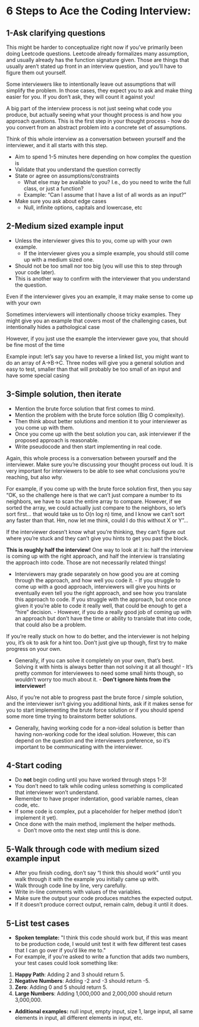 
# 6 Steps to Ace the Coding Interview:


## 1-Ask clarifying questions

This might be harder to conceptualize right now if you’ve primarily been doing Leetcode questions. Leetcode already formalizes many assumption, and usually already has the function signature given. Those are things that usually aren’t stated up front in an interview question, and you’ll have to figure them out yourself.

Some interviewers like to intentionally leave out assumptions that will simplify the problem. In those cases, they expect you to ask and make thing easier for you. If you don’t ask, they will count it against you!

A big part of the interview process is not just seeing what code you produce, but actually seeing what your thought process is and how you approach questions. This is the first step in your thought process - how do you convert from an abstract problem into a concrete set of assumptions.

Think of this whole interview as a conversation between yourself and the interviewer, and it all starts with this step.

- Aim to spend 1-5 minutes here depending on how complex the question is
- Validate that you understand the question correctly
- State or agree on assumptions/constraints
    - What else may be available to you? I.e., do you need to write the full class, or just a function?
    - Example: “Can I assume that I have a list of all words as an input?”
- Make sure you ask about edge cases
    - Null, infinite options, capitals and lowercase, etc

## 2-Medium sized example input

- Unless the interviewer gives this to you, come up with your own example.
    - If the interviewer gives you a simple example, you should still come up with a medium sized one.
- Should not be too small nor too big (you will use this to step through your code later).
- This is another way to confirm with the interviewer that you understand the question.

Even if the interviewer gives you an example, it may make sense to come up with your own

Sometimes interviewers will intentionally choose tricky examples. They might give you an example that covers most of the challenging cases, but intentionally hides a pathological case

However, if you just use the example the interviewer gave you, that should be fine most of the time

Example input: let’s say you have to reverse a linked list, you might want to do an array of A->B->C. Three nodes will give you a general solution and easy to test, smaller than that will probably be too small of an input and have some special casing

## 3-Simple solution, then iterate

- Mention the brute force solution that first comes to mind.
- Mention the problem with the brute force solution (Big O complexity).
- Then think about better solutions and mention it to your interviewer as you come up with them.
- Once you come up with the best solution you can, ask interviewer if the proposed approach is reasonable.
- Write pseudocode and then start implementing in real code.

Again, this whole process is a conversation between yourself and the interviewer. Make sure you’re discussing your thought process out loud. It is very important for interviewers to be able to see what conclusions you’re reaching, but also _why._

For example, if you come up with the brute force solution first, then you say “OK, so the challenge here is that we can’t just compare a number to its neighbors, we have to scan the entire array to compare. However, if we sorted the array, we could actually just compare to the neighbors, so let’s sort first… that would take us to O(n log n) time, and I know we can’t sort any faster than that. Hm, now let me think, could I do this without X or Y”…

If the interviewer doesn’t know what you’re thinking, they can’t figure out where you’re stuck and they can’t give you hints to get you past the block.

**This is roughly half the interview!** One way to look at it is: half the interview is coming up with the right approach, and half the interview is translating the approach into code. Those are not necessarily related things!

- Interviewers may grade separately on how good you are at coming through the approach, and how well you code it. - If you struggle to come up with a good approach, interviewers will give you hints or eventually even tell you the right approach, and see how you translate this approach to code. If you struggle with the approach, but once once given it you’re able to code it really well, that could be enough to get a “hire” decision. - However, if you do a really good job of coming up with an approach but don’t have the time or ability to translate that into code, that could also be a problem.

If you’re really stuck on how to do better, and the interviewer is not helping you, it’s ok to ask for a hint too. Don’t just give up though, first try to make progress on your own.

- Generally, if you can solve it completely on your own, that’s best. Solving it with hints is always better than not solving it at all though! - It’s pretty common for interviewees to need some small hints though, so wouldn’t worry too much about it. - **Don’t ignore hints from the interviewer!**

Also, if you’re not able to progress past the brute force / simple solution, and the interviewer isn’t giving you additional hints, ask if it makes sense for you to start implementing the brute force solution or if you should spend some more time trying to brainstorm better solutions.

- Generally, having working code for a non-ideal solution is better than having non-working code for the ideal solution. However, this can depend on the question and the interviewers preference, so it’s important to be communicating with the interviewer.

## 4-Start coding

- Do **not** begin coding until you have worked through steps 1-3!
- You don’t need to talk while coding unless something is complicated that interviewer won’t understand.
- Remember to have proper indentation, good variable names, clean code, etc.
- If some code is complex, put a placeholder for helper method (don’t implement it yet).
- Once done with the main method, implement the helper methods.
    - Don’t move onto the next step until this is done.

## 5-Walk through code with medium sized example input

- After you finish coding, don’t say “I think this should work” until you walk through it with the example you initially came up with.
- Walk through code line by line, very carefully.
- Write in-line comments with values of the variables.
- Make sure the output your code produces matches the expected output.
- If it doesn’t produce correct output, remain calm, debug it until it does.


## 5-List test cases
- **Spoken template:** "I think this code should work but, if this was meant to be production code, I would unit test it with few different test cases that I can go over if you’d like me to."
- For example, if you’re asked to write a function that adds two numbers, your test cases could look something like:

1. **Happy Path**: Adding 2 and 3 should return 5.
2. **Negative Numbers**: Adding -2 and -3 should return -5.
3. **Zero**: Adding 0 and 5 should return 5.
4. **Large Numbers**: Adding 1,000,000 and 2,000,000 should return 3,000,000.

- **Additional examples:** null input, empty input, size 1, large input, all same elements in input, all different elements in input, etc.